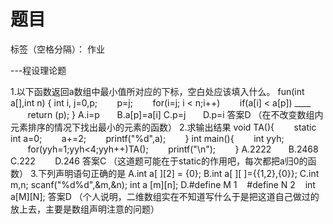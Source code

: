 ﻿# 题目

标签（空格分隔）： 作业

---程设理论题

1.以下函数返回a数组中最小值所对应的下标，空白处应该填入什么。
fun(int a[],int n) {
int i, j=0,p;
       p=j;
       for(i=j; i < n;i++)
       if(a[i] < a[p]) ____
       return (p);
}
A.i=p       B.a[p]=a[i]
C.p=j       D.p=i
答案D
（在不改变数组内元素排序的情况下找出最小的元素的函数）
2.求输出结果
void TA(){
       static int a=0;
       a+=2;
       printf("%d",a);
       }
int main(){
       int yyh;
       for(yyh=1;yyh<4;yyh++)TA();
       printf("\n");
       }
A.2222       B.2468
C.222        D.246
答案C
（这道题可能在于static的作用吧，每次都把a归0的函数）
3.下列声明语句正确的是
A.int a[ ][2] = {0};
B.int a[ ][ ]={{1,2},{0}};
C.int m,n;
scanf("%d%d",&m,&n);
int a [m][n];
D.#define M 1
   #define N 2
   int a[M][N];
答案D
（个人说明，二维数组实在不知道写什么于是把这道自己做过的放上去，主要是数组声明注意的问题）